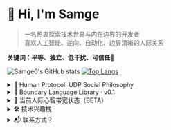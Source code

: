 # 👋 Hi, I'm Samge

> 一名热衷探索技术世界与内在边界的开发者  
> 喜欢人工智能、逆向、自动化、边界清晰的人际关系  

**关键词：平等、独立、低干扰、可信任**🌱  

![Samge0's GitHub stats](https://github-readme-stats.vercel.app/api?username=Samge0&show_icons=true&theme=tokyonight)
[![Top Langs](https://github-readme-stats.vercel.app/api/top-langs/?username=Samge0&layout=compact)](https://github.com/Samge0/github-readme-stats)


<details>
<summary>🧭 Human Protocol: UDP Social Philosophy</summary>

我喜欢一种轻量、非黏附型的社交方式，就像 UDP 协议：

- ✅ 无状态：不需频繁确认，互不打扰，想起就聊
- ✅ 无依赖：你我都能独立前行，不彼此托举
- ✅ 无缓存：过去的事不过夜，不情绪绑架

我们可以偶尔见面、安静吃饭、各自生活，也依旧是朋友。

**关键词：平等、独立、低干扰、可信任**

</details>


<details>
<summary>🔐 Boundary Language Library · v0.1</summary>

为了保护自己的心智带宽与系统稳定性，我在练习使用边界语言：

- 📌 **对于经济索取：**  
  “我理解你有困难，但这件事我无法继续承担。”

- 📌 **对情绪勒索：**  
  “我能共情你的感受，但我不为此负责。”

- 📌 **对高频社交期待：**  
  “我更习惯低频交往，但这不是疏远，而是节奏不同。”

</details>


<details>
<summary>📡 当前人际心智带宽状态（BETA）</summary>

| 类型             | 状态   | 示例                   |
|------------------|--------|------------------------|
| 🧍‍♂️ 静默陪伴型   | ✅ 保留 | xx同学，低维护       |
| 📞 高索取型       | ❌ 冻结 | 经济负担关系       |
| 🤝 合作型         | ⚠️ 观望 | 潜在合作伙伴     |
| 💣 情绪高负荷型   | ⛔ 拒绝 | 需明确设限，避免消耗   |

</details>


<details>
<summary>🛠️ 技术兴趣栈</summary>

Python / JS / FastAPI / AI工具链构建  
爬虫 / 自动化 / 数据逆向分析 / 容器化部署 / 移动端开发

</details>


<details>
<summary>📬 联系方式？</summary>

轻轻打个招呼即可，不回就是在忙。  
不是冷漠，是心智带宽有限。感谢理解 🙏

你无需担心打扰我，只要你不打破我边界。  
朋友的定义不是频率，是互相尊重空间的能力。

</details>
